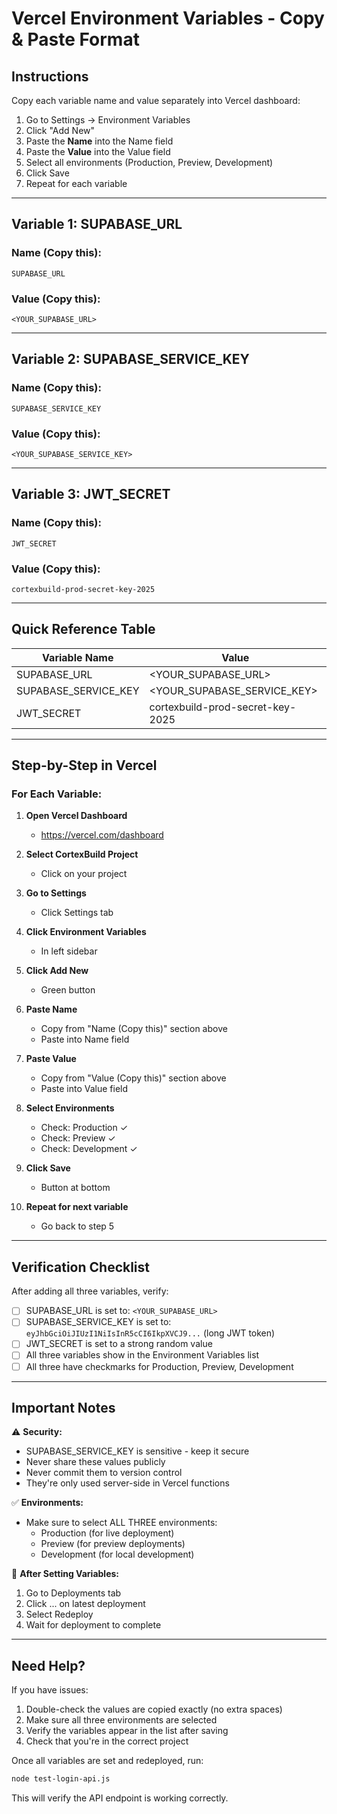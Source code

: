 # Vercel Environment Variables - Copy & Paste Format

## Instructions
Copy each variable name and value separately into Vercel dashboard:
1. Go to Settings → Environment Variables
2. Click "Add New"
3. Paste the **Name** into the Name field
4. Paste the **Value** into the Value field
5. Select all environments (Production, Preview, Development)
6. Click Save
7. Repeat for each variable

---

## Variable 1: SUPABASE_URL

### Name (Copy this):
```
SUPABASE_URL
```

### Value (Copy this):
```
<YOUR_SUPABASE_URL>
```

---

## Variable 2: SUPABASE_SERVICE_KEY

### Name (Copy this):
```
SUPABASE_SERVICE_KEY
```

### Value (Copy this):
```
<YOUR_SUPABASE_SERVICE_KEY>
```

---

## Variable 3: JWT_SECRET

### Name (Copy this):
```
JWT_SECRET
```

### Value (Copy this):
```
cortexbuild-prod-secret-key-2025
```

---

## Quick Reference Table

| Variable Name | Value |
|---|---|
| SUPABASE_URL | <YOUR_SUPABASE_URL> |
| SUPABASE_SERVICE_KEY | <YOUR_SUPABASE_SERVICE_KEY> |
| JWT_SECRET | cortexbuild-prod-secret-key-2025 |

---

## Step-by-Step in Vercel

### For Each Variable:

1. **Open Vercel Dashboard**
   - https://vercel.com/dashboard

2. **Select CortexBuild Project**
   - Click on your project

3. **Go to Settings**
   - Click Settings tab

4. **Click Environment Variables**
   - In left sidebar

5. **Click Add New**
   - Green button

6. **Paste Name**
   - Copy from "Name (Copy this)" section above
   - Paste into Name field

7. **Paste Value**
   - Copy from "Value (Copy this)" section above
   - Paste into Value field

8. **Select Environments**
   - Check: Production ✓
   - Check: Preview ✓
   - Check: Development ✓

9. **Click Save**
   - Button at bottom

10. **Repeat for next variable**
    - Go back to step 5

---

## Verification Checklist

After adding all three variables, verify:

- [ ] SUPABASE_URL is set to: `<YOUR_SUPABASE_URL>`
- [ ] SUPABASE_SERVICE_KEY is set to: `eyJhbGciOiJIUzI1NiIsInR5cCI6IkpXVCJ9...` (long JWT token)
- [ ] JWT_SECRET is set to a strong random value
- [ ] All three variables show in the Environment Variables list
- [ ] All three have checkmarks for Production, Preview, Development

---

## Important Notes

⚠️ **Security:**
- SUPABASE_SERVICE_KEY is sensitive - keep it secure
- Never share these values publicly
- Never commit them to version control
- They're only used server-side in Vercel functions

✅ **Environments:**
- Make sure to select ALL THREE environments:
  - Production (for live deployment)
  - Preview (for preview deployments)
  - Development (for local development)

🔄 **After Setting Variables:**
1. Go to Deployments tab
2. Click ... on latest deployment
3. Select Redeploy
4. Wait for deployment to complete

---

## Need Help?

If you have issues:
1. Double-check the values are copied exactly (no extra spaces)
2. Make sure all three environments are selected
3. Verify the variables appear in the list after saving
4. Check that you're in the correct project

Once all variables are set and redeployed, run:
```bash
node test-login-api.js
```

This will verify the API endpoint is working correctly.

